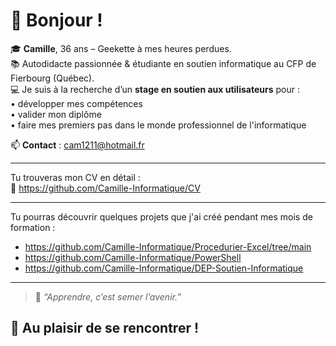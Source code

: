 # 👋 Bonjour !

🎓 **Camille**, 36 ans – Geekette à mes heures perdues.  
📚 Autodidacte passionnée & étudiante en soutien informatique au CFP de Fierbourg (Québec).  
💻 Je suis à la recherche d’un **stage en soutien aux utilisateurs** pour :  
• développer mes compétences  
• valider mon diplôme  
• faire mes premiers pas dans le monde professionnel de l'informatique  

📫 **Contact** : [cam1211@hotmail.fr](mailto:cam1211@hotmail.fr)

---
Tu trouveras mon CV en détail :  
📄 https://github.com/Camille-Informatique/CV

---
Tu pourras découvrir quelques projets que j'ai créé pendant mes mois de formation :  
- https://github.com/Camille-Informatique/Procedurier-Excel/tree/main
- https://github.com/Camille-Informatique/PowerShell
- https://github.com/Camille-Informatique/DEP-Soutien-Informatique

---

> 🌱 _“Apprendre, c’est semer l’avenir.”_

## 🙌 Au plaisir de se rencontrer !



